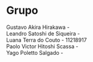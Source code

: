 # Grupo

Gustavo Akira Hirakawa - <br>
Leandro Satoshi de Siqueira - <br>
Luana Terra do Couto - 11218917 <br>
Paolo Victor Hitoshi Scassa - <br>
Yago Poletto Salgado - <br>
